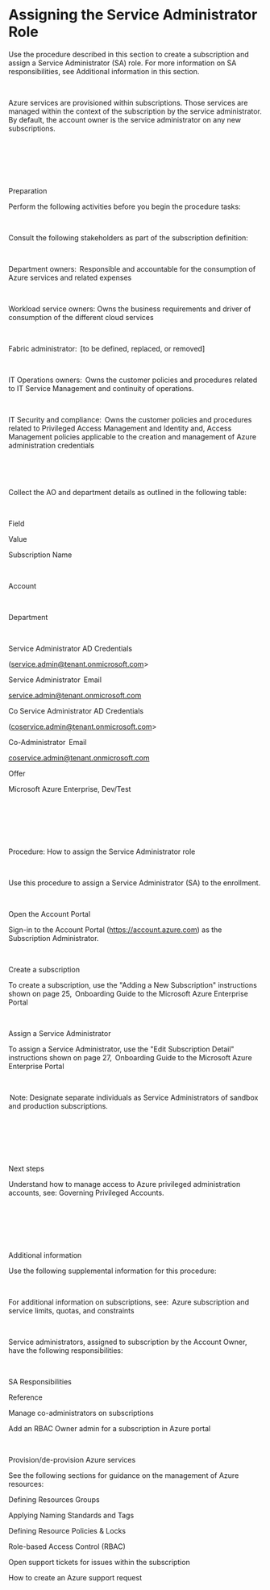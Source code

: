 # Assigning the Service Administrator Role 


Use the procedure described in this section to create a subscription and assign a Service Administrator (SA) role. For more 
information on SA responsibilities, see Additional information in this section.   


  


Azure services are provisioned within subscriptions. Those services are managed within the context of the subscription by the 
service administrator. By default, the account owner is the service administrator on any new subscriptions.  


  


  


  


Preparation  


Perform the following activities before you begin the procedure tasks:  


  

Consult the following stakeholders as part of the subscription definition:  



  

Department owners:  Responsible and accountable for the consumption of Azure services and related expenses  



  

Workload service owners: Owns the business requirements and driver of consumption of the different cloud services  



  

Fabric administrator:  [to be defined, replaced, or removed]  



  

IT Operations owners:  Owns the customer policies and procedures related to IT Service Management and continuity of 
operations.  



  

IT Security and compliance:  Owns the customer policies and procedures related to Privileged Access Management and 
Identity and, Access Management policies applicable to the creation and management of Azure administration 
credentials  



  


  

Collect the AO and department details as outlined in the following table:  



  







Field  
 


Value  
 



Subscription Name  
 


<Subscription Name>  
 



Account  
 


<Parent Account>  
 



Department  
 


<Parent Department>  
 



Service Administrator AD Credentials  
 


(service.admin@tenant.onmicrosoft.com>  
 



Service Administrator  Email  
 


<service.admin@tenant.onmicrosoft.com>  
 



Co Service Administrator AD Credentials  
 


(coservice.admin@tenant.onmicrosoft.com>  
 



Co-Administrator  Email  
 


<coservice.admin@tenant.onmicrosoft.com>  
 



Offer  
 


Microsoft Azure Enterprise, Dev/Test  
 


  


  


  


Procedure: How to assign the Service Administrator role  


  


Use this procedure to assign a Service Administrator (SA) to the enrollment.  


  

Open the Account Portal  



Sign-in to the Account Portal (https://account.azure.com) as the Subscription Administrator.  


  

Create a subscription  



To create a subscription, use the "Adding a New Subscription" instructions shown on page 25,  Onboarding Guide to the 
Microsoft Azure Enterprise Portal   


  

Assign a Service Administrator  



To assign a Service Administrator, use the "Edit Subscription Detail" instructions shown on page 27,  Onboarding Guide to the 
Microsoft Azure Enterprise Portal   


  


 Note: Designate separate individuals as Service Administrators of sandbox and production subscriptions.  


  


  


  


Next steps  


Understand how to manage access to Azure privileged administration accounts, see: Governing Privileged Accounts.  


  


  


  


Additional information  


Use the following supplemental information for this procedure:  


  


For additional information on subscriptions, see:  Azure subscription and service limits, quotas, and constraints  


  


Service administrators, assigned to subscription by the Account Owner, have the following responsibilities:  


  







SA Responsibilities  
 


Reference  
 



Manage co-administrators on subscriptions  
 


Add an RBAC Owner admin for a subscription in Azure portal  


  
 



Provision/de-provision Azure services  
 


See the following sections for guidance on the management of Azure resources:  

Defining Resources Groups  


Applying Naming Standards and Tags  


Defining Resource Policies & Locks  


Role-based Access Control (RBAC)  

 



Open support tickets for issues within the subscription  
 


How to create an Azure support request  
 


  


  
